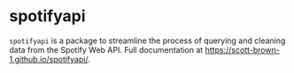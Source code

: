 # spotifyapi
`spotifyapi` is a package to streamline the process of querying and cleaning data from the Spotify Web API. Full documentation at
https://scott-brown-1.github.io/spotifyapi/.
